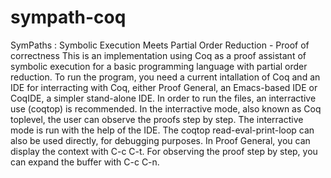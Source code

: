 # sympath-coq
SymPaths : Symbolic Execution Meets Partial Order Reduction - Proof of correctness
This is an implementation using Coq as a proof assistant of symbolic execution for a basic programming language with partial order reduction. To run the program, you need a current intallation of Coq and an IDE for interracting with Coq, either Proof General, an Emacs-based IDE or CoqIDE, a simpler stand-alone IDE. 
In order to run the files, an interractive use (coqtop) is recommended. In the interractive mode, also known as Coq toplevel, the user can observe the proofs step by step. The interractive mode is run with the help of the IDE. The coqtop read-eval-print-loop can also be used directly, for debugging purposes.
In Proof General, you can display the context with C-c C-t. For observing the proof step by step, you can expand the buffer with C-c C-n.
